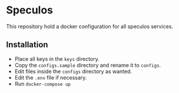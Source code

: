 # Speculos

This repository hold a docker configuration for all speculos services.


## Installation

- Place all keys in the `keys` directory.
- Copy the `configs.sample` directory and rename it to `configs`.
- Edit files inside the `configs` directory as wanted.
- Edit the `.env` file if necessary.
- Run `docker-compose up`
